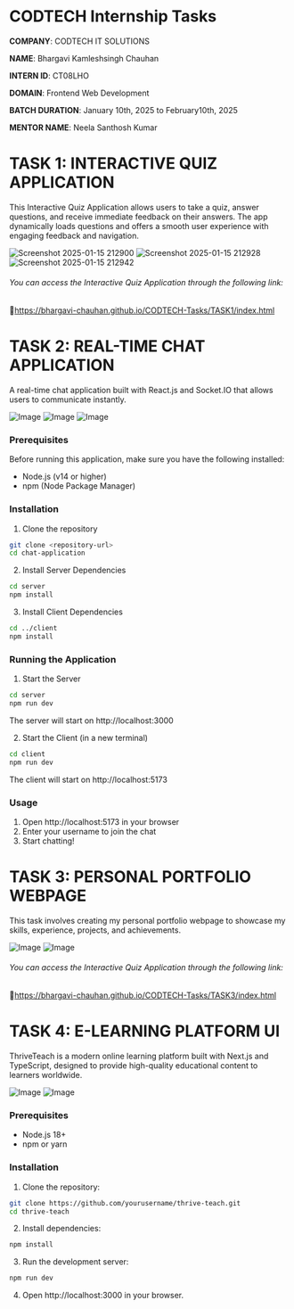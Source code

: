 # CODTECH Internship Tasks 
**COMPANY**: CODTECH IT SOLUTIONS

**NAME**: Bhargavi Kamleshsingh Chauhan

**INTERN ID**: CT08LHO

**DOMAIN**: Frontend Web Development

**BATCH DURATION**: January 10th, 2025 to February10th, 2025

**MENTOR NAME**: Neela Santhosh Kumar

# TASK 1: INTERACTIVE QUIZ APPLICATION
This Interactive Quiz Application allows users to take a quiz, answer questions, and receive immediate feedback on their answers. The app dynamically loads questions and offers a smooth user experience with 
engaging feedback and navigation.

![Screenshot 2025-01-15 212900](https://github.com/user-attachments/assets/d39eee14-c08a-414e-95e5-24f73f55443a)
![Screenshot 2025-01-15 212928](https://github.com/user-attachments/assets/368cd152-ca6d-495e-b1b0-cf90d6941418)
![Screenshot 2025-01-15 212942](https://github.com/user-attachments/assets/270f51a6-d4f5-4ed5-9de4-0231c270b5f6)

###### You can access the *Interactive Quiz Application* through the following link:
 🔗https://bhargavi-chauhan.github.io/CODTECH-Tasks/TASK1/index.html

# TASK 2: REAL-TIME CHAT APPLICATION
A real-time chat application built with React.js and Socket.IO that allows users to communicate instantly.

![Image](https://github.com/user-attachments/assets/b00f04e1-d2c2-4786-88e2-35bfbd1af189)
![Image](https://github.com/user-attachments/assets/8cf0f238-86d5-4bb9-be57-73bb003bb5e8)
![Image](https://github.com/user-attachments/assets/8be7c6f8-97ca-45a8-af3f-e6c270d1bed1)

### Prerequisites

Before running this application, make sure you have the following installed:
- Node.js (v14 or higher)
- npm (Node Package Manager)

### Installation

1. Clone the repository
```bash
git clone <repository-url>
cd chat-application
```

2. Install Server Dependencies
```bash
cd server
npm install
```

3. Install Client Dependencies
```bash
cd ../client
npm install
```

### Running the Application

1. Start the Server
```bash
cd server
npm run dev
```
The server will start on http://localhost:3000

2. Start the Client (in a new terminal)
```bash
cd client
npm run dev
```
The client will start on http://localhost:5173

### Usage

1. Open http://localhost:5173 in your browser
2. Enter your username to join the chat
3. Start chatting!
   
# TASK 3: PERSONAL PORTFOLIO WEBPAGE
This task involves creating my personal portfolio webpage to showcase my skills, experience, projects, and achievements. 

![Image](https://github.com/user-attachments/assets/a8f17e94-584f-4743-9c0c-3b3ec81a7d3a)
![Image](https://github.com/user-attachments/assets/2f91e74d-4eea-4b14-b1b8-9a8b66dd5819)

###### You can access the *Interactive Quiz Application* through the following link:
 🔗https://bhargavi-chauhan.github.io/CODTECH-Tasks/TASK3/index.html

# TASK 4: E-LEARNING PLATFORM UI
ThriveTeach is a modern online learning platform built with Next.js and TypeScript, designed to provide high-quality educational content to learners worldwide.

![Image](https://github.com/user-attachments/assets/d37c5677-eea9-4d01-9ca8-7fabf8191cf2)
![Image](https://github.com/user-attachments/assets/5c914429-3462-42f8-9388-05440b42b297)

### Prerequisites

- Node.js 18+ 
- npm or yarn

### Installation

1. Clone the repository:
```bash
git clone https://github.com/yourusername/thrive-teach.git
cd thrive-teach
```

2. Install dependencies:
```bash
npm install
```

3. Run the development server:
```bash
npm run dev
```

4. Open http://localhost:3000 in your browser.



